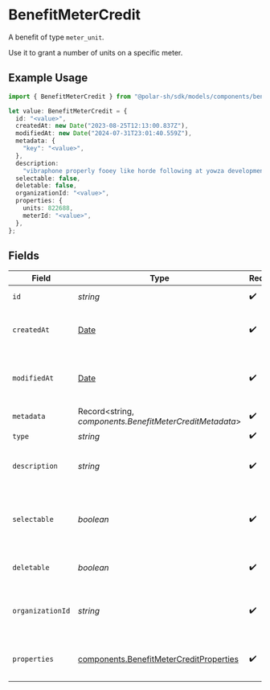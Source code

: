 # BenefitMeterCredit

A benefit of type `meter_unit`.

Use it to grant a number of units on a specific meter.

## Example Usage

```typescript
import { BenefitMeterCredit } from "@polar-sh/sdk/models/components/benefitmetercredit.js";

let value: BenefitMeterCredit = {
  id: "<value>",
  createdAt: new Date("2023-08-25T12:13:00.837Z"),
  modifiedAt: new Date("2024-07-31T23:01:40.559Z"),
  metadata: {
    "key": "<value>",
  },
  description:
    "vibraphone properly fooey like horde following at yowza developmental hastily",
  selectable: false,
  deletable: false,
  organizationId: "<value>",
  properties: {
    units: 822688,
    meterId: "<value>",
  },
};
```

## Fields

| Field                                                                                              | Type                                                                                               | Required                                                                                           | Description                                                                                        |
| -------------------------------------------------------------------------------------------------- | -------------------------------------------------------------------------------------------------- | -------------------------------------------------------------------------------------------------- | -------------------------------------------------------------------------------------------------- |
| `id`                                                                                               | *string*                                                                                           | :heavy_check_mark:                                                                                 | The ID of the benefit.                                                                             |
| `createdAt`                                                                                        | [Date](https://developer.mozilla.org/en-US/docs/Web/JavaScript/Reference/Global_Objects/Date)      | :heavy_check_mark:                                                                                 | Creation timestamp of the object.                                                                  |
| `modifiedAt`                                                                                       | [Date](https://developer.mozilla.org/en-US/docs/Web/JavaScript/Reference/Global_Objects/Date)      | :heavy_check_mark:                                                                                 | Last modification timestamp of the object.                                                         |
| `metadata`                                                                                         | Record<string, *components.BenefitMeterCreditMetadata*>                                            | :heavy_check_mark:                                                                                 | N/A                                                                                                |
| `type`                                                                                             | *string*                                                                                           | :heavy_check_mark:                                                                                 | N/A                                                                                                |
| `description`                                                                                      | *string*                                                                                           | :heavy_check_mark:                                                                                 | The description of the benefit.                                                                    |
| `selectable`                                                                                       | *boolean*                                                                                          | :heavy_check_mark:                                                                                 | Whether the benefit is selectable when creating a product.                                         |
| `deletable`                                                                                        | *boolean*                                                                                          | :heavy_check_mark:                                                                                 | Whether the benefit is deletable.                                                                  |
| `organizationId`                                                                                   | *string*                                                                                           | :heavy_check_mark:                                                                                 | The ID of the organization owning the benefit.                                                     |
| `properties`                                                                                       | [components.BenefitMeterCreditProperties](../../models/components/benefitmetercreditproperties.md) | :heavy_check_mark:                                                                                 | Properties for a benefit of type `meter_unit`.                                                     |